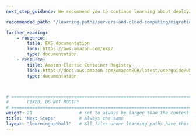 ```yaml
---
next_step_guidance: We recommend you to continue learning about deploying multi-architecture applications.

recommended_path: "/learning-paths/servers-and-cloud-computing/migration"

further_reading:
    - resource:
        title: EKS documentation
        link: https://aws.amazon.com/eks/
        type: documentation
    - resource:
        title: Amazon Elastic Container Registry
        link: https://docs.aws.amazon.com/AmazonECR/latest/userguide/what-is-ecr.html?pg=ln&sec=hs
        type: documentation



# ================================================================================
#       FIXED, DO NOT MODIFY
# ================================================================================
weight: 21                  # set to always be larger than the content in this path, and one more than 'review'
title: "Next Steps"         # Always the same
layout: "learningpathall"   # All files under learning paths have this same wrapper
---
```

